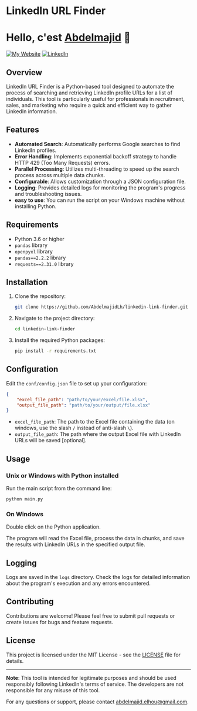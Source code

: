 # LinkedIn URL Finder
# Hello, c'est [Abdelmajid][linkedin] 👋
[![My Website](https://img.shields.io/website?style=for-the-badge&url=https%3A%2F%2Fabdelmajidlh.github.io%2FePortfolio%2F)][website] [![LinkedIn](https://img.shields.io/badge/LinkedIn-Abdelmajid%20EL%20HOU-blue?style=for-the-badge&logo=linkedin&logoColor=blue)][linkedin]

[website]: https://abdelmajidlh.github.io/ePortfolio/
[linkedin]: https://www.linkedin.com/in/aelhou/

## Overview

LinkedIn URL Finder is a Python-based tool designed to automate the process of searching and retrieving LinkedIn profile URLs for a list of individuals. This tool is particularly useful for professionals in recruitment, sales, and marketing who require a quick and efficient way to gather LinkedIn information.

## Features

- **Automated Search**: Automatically performs Google searches to find LinkedIn profiles.
- **Error Handling**: Implements exponential backoff strategy to handle HTTP 429 (Too Many Requests) errors.
- **Parallel Processing**: Utilizes multi-threading to speed up the search process across multiple data chunks.
- **Configurable**: Allows customization through a JSON configuration file.
- **Logging**: Provides detailed logs for monitoring the program's progress and troubleshooting issues.
- **easy to use**: You can run the script on your Windows machine without installing Python.

## Requirements

- Python 3.6 or higher
- `pandas` library
- `openpyxl` library
- `pandas==2.2.2` library
- `requests==2.31.0` library

## Installation

1. Clone the repository:
   ```bash
   git clone https://github.com/AbdelmajidLh/linkedin-link-finder.git
   ```
2. Navigate to the project directory:
   ```bash
   cd linkedin-link-finder
   ```
3. Install the required Python packages:
   ```bash
   pip install -r requirements.txt
   ```

## Configuration

Edit the `conf/config.json` file to set up your configuration:

```json
{
    "excel_file_path": "path/to/your/excel/file.xlsx",
    "output_file_path": "path/to/your/output/file.xlsx"
}
```

- `excel_file_path`: The path to the Excel file containing the data (on windows, use the slash `/` instead of anti-slash `\`).
- `output_file_path`: The path where the output Excel file with LinkedIn URLs will be saved [optional].

## Usage 
### Unix or Windows with Python installed

Run the main script from the command line:

```bash
python main.py
```

### On Windows
Double click on the Python application.


The program will read the Excel file, process the data in chunks, and save the results with LinkedIn URLs in the specified output file.

## Logging

Logs are saved in the `logs` directory. Check the logs for detailed information about the program's execution and any errors encountered.

## Contributing

Contributions are welcome! Please feel free to submit pull requests or create issues for bugs and feature requests.

## License

This project is licensed under the MIT License - see the [LICENSE](LICENSE) file for details.

---

**Note**: This tool is intended for legitimate purposes and should be used responsibly following LinkedIn's terms of service. The developers are not responsible for any misuse of this tool.

For any questions or support, please contact [abdelmajid.elhou@gmail.com](mailto:abdelmajid.elhou@gmail.com).